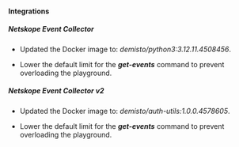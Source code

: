
#### Integrations

##### Netskope Event Collector
- Updated the Docker image to: *demisto/python3:3.12.11.4508456*.

- Lower the default limit for the ***get-events*** command to prevent overloading the playground.

##### Netskope Event Collector v2
- Updated the Docker image to: *demisto/auth-utils:1.0.0.4578605*.

- Lower the default limit for the ***get-events*** command to prevent overloading the playground.  
